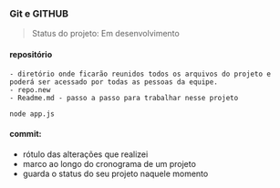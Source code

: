 ### Git e GITHUB

> Status do projeto: Em desenvolvimento

#### repositório
	- diretório onde ficarão reunidos todos os arquivos do projeto e poderá ser acessado por todas as pessoas da equipe.
	- repo.new
	- Readme.md - passo a passo para trabalhar nesse projeto
	
```
node app.js
```
	
#### commit: 
- rótulo das alterações que realizei
- marco ao longo do cronograma de um projeto
- guarda o status do seu projeto naquele momento
